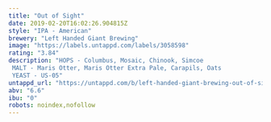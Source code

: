 ```yaml
---
title: "Out of Sight"
date: 2019-02-20T16:02:26.904815Z
style: "IPA - American"
brewery: "Left Handed Giant Brewing"
image: "https://labels.untappd.com/labels/3058598"
rating: "3.84"
description: "HOPS - Columbus, Mosaic, Chinook, Simcoe MALT - Maris Otter, Maris Otter Extra Pale, Carapils, Oats YEAST - US-05"
untappd_url: "https://untappd.com/b/left-handed-giant-brewing-out-of-sight/3058598"
abv: "6.6"
ibu: "0"
robots: noindex,nofollow
---
```

